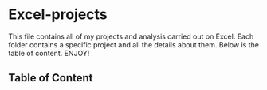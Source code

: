 # Excel-projects
This file contains all of my projects and analysis carried out on Excel. Each folder contains a specific project and all the details about them.
Below is the table of content.
ENJOY!
## Table of Content

